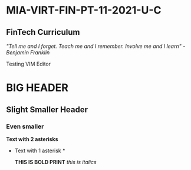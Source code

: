 # MIA-VIRT-FIN-PT-11-2021-U-C

## FinTech Curriculum

_"Tell me and I forget. Teach me and I remember. Involve me and I learn" - Benjamin Franklin_


Testing VIM Editor

# BIG HEADER

## Slight Smaller Header

### Even smaller

**Text with 2 asterisks**

* Text with 1 asterisk *

  
  **THIS IS BOLD PRINT**
  *this is italics*
